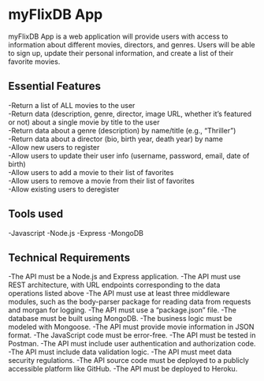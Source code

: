# myFlixDB App

myFlixDB App is a web application will provide users with access to information about different movies, directors, and genres. Users will be able to sign up, update their personal information, and create a list of their favorite movies.

## Essential Features

-Return a list of ALL movies to the user <br/>
-Return data (description, genre, director, image URL, whether it’s featured or not) about a single movie by title to the user <br/>
-Return data about a genre (description) by name/title (e.g., “Thriller”)<br/>
-Return data about a director (bio, birth year, death year) by name <br/>
-Allow new users to register <br/>
-Allow users to update their user info (username, password, email, date of birth) <br/>
-Allow users to add a movie to their list of favorites <br/>
-Allow users to remove a movie from their list of favorites <br/>
-Allow existing users to deregister <br/>

## Tools used

-Javascript
-Node.js
-Express
-MongoDB

## Technical Requirements

-The API must be a Node.js and Express application.
-The API must use REST architecture, with URL endpoints corresponding to the data
operations listed above
-The API must use at least three middleware modules, such as the body-parser package for reading data from requests and morgan for logging.
-The API must use a “package.json” file.
-The database must be built using MongoDB.
-The business logic must be modeled with Mongoose.
-The API must provide movie information in JSON format.
-The JavaScript code must be error-free.
-The API must be tested in Postman.
-The API must include user authentication and authorization code.
-The API must include data validation logic.
-The API must meet data security regulations.
-The API source code must be deployed to a publicly accessible platform like GitHub.
-The API must be deployed to Heroku.
